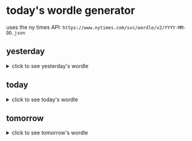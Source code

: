 # today's wordle generator

uses the ny times API: `https://www.nytimes.com/svc/wordle/v2/YYYY-MM-DD.json`

## yesterday

<details>
    <summary>click to see yesterday's wordle</summary>

    stilt

</details>

## today

<details>
    <summary>click to see today's wordle</summary>

    dread

</details>

## tomorrow

<details>
    <summary>click to see tomorrow's wordle</summary>

    novel

</details>
